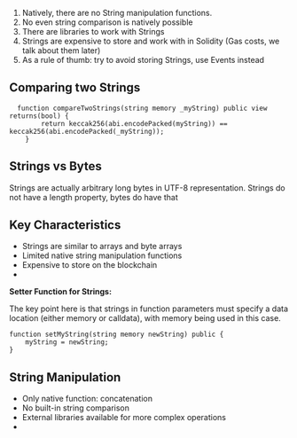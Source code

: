 1.  Natively, there are no String manipulation functions.
2.  No even string comparison is natively possible
3.  There are libraries to work with Strings
4.  Strings are expensive to store and work with in Solidity (Gas costs, we talk about them later)
5.  As a rule of thumb: try to avoid storing Strings, use Events instead


Comparing two Strings
---------------------
```
  function compareTwoStrings(string memory _myString) public view returns(bool) {
        return keccak256(abi.encodePacked(myString)) == keccak256(abi.encodePacked(_myString));
    }
```


Strings vs Bytes
---------------------------------------------------------------------------------------------------------------------------------------------------------------

Strings are actually arbitrary long bytes in UTF-8 representation. Strings do not have a length property, bytes do have that


Key Characteristics
-------------------

-   Strings are similar to arrays and byte arrays
-   Limited native string manipulation functions
-   Expensive to store on the blockchain
-   


**Setter Function for Strings:**

The key point here is that strings in function parameters must specify a data location (either memory or calldata), with memory being used in this case.
```
function setMyString(string memory newString) public {
    myString = newString;
}
```



String Manipulation
-------------------

-   Only native function: concatenation
-   No built-in string comparison
-   External libraries available for more complex operations
-   

